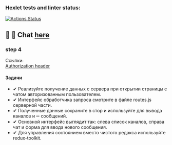 ### Hexlet tests and linter status:

[![Actions Status](https://github.com/MilaNick/frontend-project-12/workflows/hexlet-check/badge.svg)](https://github.com/MilaNick/frontend-project-12/actions)

## 💬 📝 Chat [here](https://milachat.herokuapp.com/)

### step 4

Ссылки:  
[Authorization header](https://developer.mozilla.org/en-US/docs/Web/HTTP/Headers/Authorization)   
 
#### Задачи  
- ✔ Реализуйте получение данных с сервера при открытии страницы с чатом авторизованным пользователем.
- ✔ Интерфейс обработчика запроса смотрите в файле routes.js серверной части.
- ✔ Полученные данные сохраните в стор  и используйте для вывода каналов и   ➖ сообщений. 
- ✔ Основной интерфейс выглядит так: слева список каналов, справа чат и форма для ввода нового сообщения. 
- ✔ Для управления состоянием вместо чистого редакса используйте redux-toolkit.

